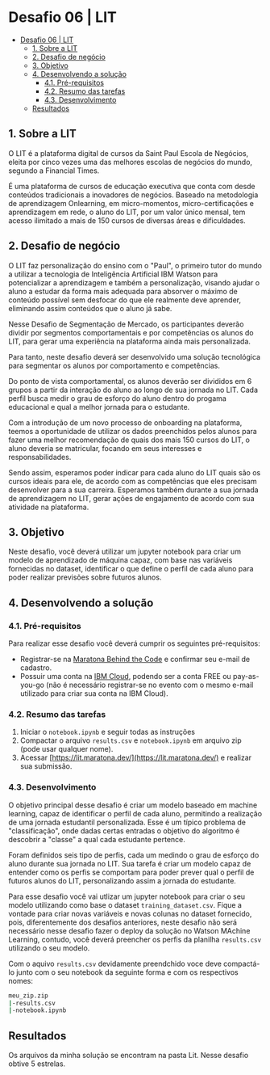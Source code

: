 # Desafio 06 | LIT
- [Desafio 06 | LIT](#desafio-06--lit)
  - [1. Sobre a LIT](#1-sobre-a-lit)
  - [2. Desafio de negócio](#2-desafio-de-negócio)
  - [3. Objetivo](#3-objetivo)
  - [4. Desenvolvendo a solução](#4-desenvolvendo-a-solução)
    - [4.1. Pré-requisitos](#41-pré-requisitos)
    - [4.2. Resumo das tarefas](#42-resumo-das-tarefas)
    - [4.3. Desenvolvimento](#43-desenvolvimento)
  - [Resultados](#resultados)

## 1. Sobre a LIT

O LIT é a plataforma digital de cursos da Saint Paul Escola de Negócios, eleita por cinco vezes uma das melhores escolas de negócios do mundo, segundo a Financial Times. 

É uma plataforma de cursos de educação executiva que conta com desde conteúdos tradicionais a  inovadores de negócios. Baseado na metodologia de aprendizagem Onlearning, em micro-momentos, micro-certificações e aprendizagem em rede, o aluno do LIT, por um valor único mensal, tem acesso ilimitado a mais de 150 cursos de diversas áreas e dificuldades.

## 2. Desafio de negócio

O LIT faz personalização do ensino com o "Paul", o primeiro tutor do mundo a utilizar a tecnologia de Inteligência Artificial IBM Watson para potencializar a aprendizagem e também a personalização, visando  ajudar o aluno a estudar da forma mais adequada para absorver o máximo de conteúdo possível sem desfocar do que ele realmente deve aprender, eliminando assim conteúdos que o aluno já sabe.
 
Nesse Desafio de Segmentação de Mercado, os participantes deverão dividir por segmentos comportamentais e por competências os alunos do LIT, para gerar uma experiência na plataforma ainda mais personalizada. 

Para tanto, neste desafio deverá ser desenvolvido uma solução tecnológica para segmentar os alunos por comportamento e competências.
 
Do ponto de vista comportamental, os alunos deverão ser divididos em 6 grupos a partir da interação do aluno ao longo de sua jornada no LIT. Cada perfil busca medir o grau de esforço do aluno dentro do progama educacional e qual a melhor jornada para o estudante.
 
Com a introdução de um novo processo de onboarding na plataforma, teemos a oportunidade de utilizar os dados preenchidos pelos alunos para fazer uma melhor recomendação de quais dos mais 150 cursos do LIT, o aluno deveria se matricular, focando em seus interesses e responsabilidades.
 
Sendo assim, esperamos poder indicar para cada aluno do LIT quais são os cursos ideais para ele, de acordo com as competências que eles precisam desenvolver para a sua carreira. Esperamos também durante a sua jornada de aprendizagem no LIT, gerar ações de engajamento de acordo com sua atividade na plataforma. 


## 3. Objetivo

Neste desafio, você deverá utilizar um jupyter notebook para criar um modelo de aprendizado de máquina capaz, com base nas variáveis fornecidas no dataset, identificar o que define o perfil de cada aluno para poder realizar previsões sobre futuros alunos.

## 4. Desenvolvendo a solução

### 4.1. Pré-requisitos

Para realizar esse desafio você deverá cumprir os seguintes pré-requisitos:

- Registrar-se na [Maratona Behind the Code](https://ibm.biz/maratona) e confirmar seu e-mail de cadastro.
- Possuir uma conta na [IBM Cloud](https://ibm.biz/registro-maratona), podendo ser a conta FREE ou pay-as-you-go (não é necessário registrar-se no evento com o mesmo e-mail utilizado para criar sua conta na IBM Cloud).

### 4.2. Resumo das tarefas

1. Iniciar o `notebook.ipynb` e seguir todas as instruções
2. Compactar o arquivo `results.csv` e `notebook.ipynb` em arquivo zip (pode usar qualquer nome).
3. Acessar [https://lit.maratona.dev/](https://lit.maratona.dev/) e realizar sua submissão.

### 4.3. Desenvolvimento

O objetivo principal desse desafio é criar um modelo baseado em machine learning, capaz de identificar o perfil de cada aluno, permitindo a realização de uma jornada estudantil personalizada. Esse é um típico problema de "classificação", onde dadas certas entradas o objetivo do algoritmo é descobrir a "classe" a qual cada estudante pertence.

Foram definidos seis tipo de perfis, cada um medindo o grau de esforço do aluno durante sua jornada no LIT. Sua tarefa é criar um modelo capaz de entender como os perfis se comportam para poder prever qual o perfil de futuros alunos do LIT, personalizando assim a jornada do estudante.

Para esse desafio você vai utlizar um jupyter notebook para criar o seu modelo utilizando como base o dataset `training_dataset.csv`. Fique a vontade para criar novas variáveis e novas colunas no dataset fornecido, pois, diferentemente dos desafios anteriores, neste desafio não será necessário nesse desafio fazer o deploy da solução no Watson MAchine Learning, contudo, você deverá preencher os perfis da planilha `results.csv` utilizando o seu modelo.

Com o aquivo `results.csv` devidamente preendchido voce deve compactá-lo junto com o seu notebook da seguinte forma e com os respectivos nomes:
```bash
meu_zip.zip
|-results.csv
|-notebook.ipynb
```
## Resultados
Os arquivos da minha solução se encontram na pasta Lit.
Nesse desafio obtive 5 estrelas.